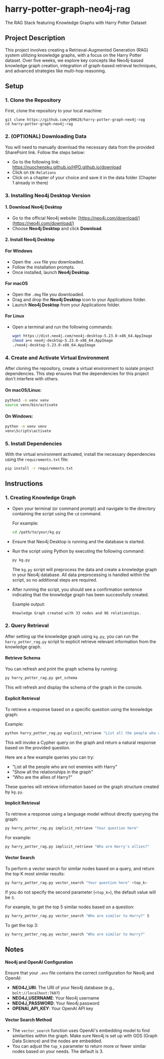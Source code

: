 # harry-potter-graph-neo4j-rag

The RAG Stack featuring Knowledge Graphs with Harry Potter Dataset

## Project Description

This project involves creating a Retrieval-Augmented Generation (RAG) system utilizing knowledge graphs, with a focus on the Harry Potter dataset. Over five weeks, we explore key concepts like Neo4j-based knowledge graph creation, integration of graph-based retrieval techniques, and advanced strategies like multi-hop reasoning.

## Setup

### 1. Clone the Repository

First, clone the repository to your local machine:

```
git clone https://github.com/y00628/harry-potter-graph-neo4j-rag
cd harry-potter-graph-neo4j-rag
```

### 2. (OPTIONAL) Downloading Data

You will need to manually download the necessary data from the provided SharePoint link. Follow the steps below:

- Go to the following link: https://nuochenpku.github.io/HPD.github.io/download
- Click on `EN-Relations`
- Click on a chapter of your choice and save it in the data folder (Chapter 1 already in there)

### 3. Installing Neo4j Desktop Version

#### 1. Download Neo4j Desktop

- Go to the official Neo4j website: [https://neo4j.com/download/](https://neo4j.com/download/)
- Choose **Neo4j Desktop** and click **Download**.

#### 2. Install Neo4j Desktop

#### **For Windows**

- Open the `.exe` file you downloaded.
- Follow the installation prompts.
- Once installed, launch **Neo4j Desktop**.

#### **For macOS**

- Open the `.dmg` file you downloaded.
- Drag and drop the **Neo4j Desktop** icon to your Applications folder.
- Launch **Neo4j Desktop** from your Applications folder.

#### **For Linux**

- Open a terminal and run the following commands:

  ```bash
  wget https://dist.neo4j.com/neo4j-desktop-5.23.0-x86_64.AppImage
  chmod a+x neo4j-desktop-5.23.0-x86_64.AppImage
  ./neo4j-desktop-5.23.0-x86_64.AppImage
  ```

### 4. Create and Activate Virtual Environment

After cloning the repository, create a virtual environment to isolate project dependencies. This step ensures that the dependencies for this project don't interfere with others.

#### On macOS/Linux:

```bash
python3 -m venv venv
source venv/bin/activate
```

#### On Windows:

```bash
python -m venv venv
venv\Scripts\activate
```

### 5. Install Dependencies

With the virtual environment activated, install the necessary dependencies using the `requirements.txt` file:

```bash
pip install -r requirements.txt
```

## Instructions

### 1. Creating Knowledge Graph

- Open your terminal (or command prompt) and navigate to the directory containing the script using the `cd` command.

  For example:

  ```bash
  cd /path/to/your/kg.py
  ```

- Ensure that Neo4j Desktop is running and the database is started.
- Run the script using Python by executing the following command:

  ```bash
  py kg.py
  ```

  The `kg.py` script will preprocess the data and create a knowledge graph in your Neo4j database. All data preprocessing is handled within the script, so no additional steps are required.

- After running the script, you should see a confirmation sentence indicating that the knowledge graph has been successfully created.

  Example output:

  ```bash
  Knowledge Graph created with 33 nodes and 96 relationships.
  ```

### 2. Query Retrieval

After setting up the knowledge graph using `kg.py`, you can run the `harry_potter_rag.py` script to explicit retrieve relevant information from the knowledge graph.

#### Retrieve Schema

You can refresh and print the graph schema by running:

```bash
py harry_potter_rag.py get_schema
```

This will refresh and display the schema of the graph in the console.

#### Explicit Retrieval

To retrieve a response based on a specific question using the knowledge graph:

Example:

```bash
python harry_potter_rag.py explicit_retrieve "List all the people who are not enemies with Harry"
```

This will invoke a Cypher query on the graph and return a natural response based on the provided question.

Here are a few example queries you can try:

- "List all the people who are not enemies with Harry"
- "Show all the relationships in the graph"
- "Who are the allies of Harry?"

These queries will retrieve information based on the graph structure created by `kg.py`.

#### Implicit Retrieval

To retrieve a response using a language model without directly querying the graph:

```bash
py harry_potter_rag.py implicit_retrieve "Your question here"
```

For example:

```bash
py harry_potter_rag.py implicit_retrieve "Who are Harry's allies?"
```

#### Vector Search

To perform a vector search for similar nodes based on a query, and return the top K most similar results:

```bash
py harry_potter_rag.py vector_search "Your question here" <top_k>
```

If you do not specify the second parameter (`<top_k>`), the default value will be `3`.

For example, to get the top 5 similar nodes based on a question:

```bash
py harry_potter_rag.py vector_search "Who are similar to Harry?" 5
```

To get the top 3:

```bash
py harry_potter_rag.py vector_search "Who are similar to Harry?"
```

## Notes

#### Neo4j and OpenAI Configuration

Ensure that your `.env` file contains the correct configuration for Neo4j and OpenAI:

- **NEO4J_URI**: The URI of your Neo4j database (e.g., `bolt://localhost:7687`)
- **NEO4J_USERNAME**: Your Neo4j username
- **NEO4J_PASSWORD**: Your Neo4j password
- **OPENAI_API_KEY**: Your OpenAI API key

#### Vector Search Method

- The `vector_search` function uses OpenAI's embedding model to find similarities within the graph. Make sure Neo4j is set up with GDS (Graph Data Science) and the nodes are embedded.
- You can adjust the `top_k` parameter to return more or fewer similar nodes based on your needs. The default is 3.
